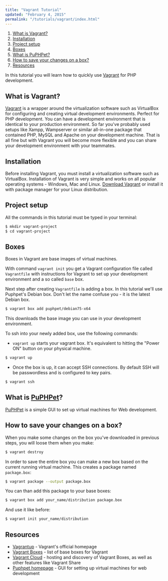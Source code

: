 ```yaml
---
title: "Vagrant Tutorial"
updated: "February 4, 2015"
permalink: "/tutorials/vagrant/index.html"
---
```


1. [What is Vagrant?](#what-is-vagrant)
2. [Installation](#installation)
3. [Project setup](#project-setup)
4. [Boxes](#boxes)
5. [What is PuPHPet?](#what-is-puphpet)
6. [How to save your changes on a box?](#how-to-save-your-changes-on-a-box)
7. [Resources](#resources)

In this tutorial you will learn how to quickly use [Vagrant] for PHP development.

## What is Vagrant?

[Vagrant] is a wrapper around the virtualization software such as VirtualBox for configuring and creating virtual development environments. Perfect for PHP development. You can have a development environment that is identical to your production environment. So far you've probably used setups like Xampp, Wampserver or similar all-in-one package that contained PHP, MySQL and Apache on your development machine. That is all fine but with Vagrant you will become more flexible and you can share your development environment with your teammates.

## Installation

Before installing Vagrant, you must install a virtualization software such as VirtualBox. Installation of Vagrant is very simple and works on all popular operating systems - Windows, Mac and Linux. [Download Vagrant][download] or install it with package manager for your Linux distribution.

## Project setup

All the commands in this tutorial must be typed in your terminal:

```bash
$ mkdir vagrant-project
$ cd vagrant-project
```

## Boxes

Boxes in Vagrant are base images of virtual machines.

With command `vagrant init` you get a Vagrant configuration file called `Vagrantfile` with instructions for Vagrant to set up your development environment and a so called `base` box.


Next step after creating `Vagrantfile` is adding a box. In this tutorial we'll use Puphpet's Debian box. Don't let the name confuse you - it is the latest Debian box.

```bash
$ vagrant box add puphpet/debian75-x64
```

This downloads the base image you can use in your development environment.

To ssh into your newly added box, use the following commands:

- `vagrant up` starts your vagrant box. It's equivalent to hitting the "Power ON" button on your physical machine.

```bash
$ vagrant up
```

- Once the box is up, it can accept SSH connections. By default SSH will be passwordless and is configured to key pairs.

```bash
$ vagrant ssh
```

## What is [PuPHPet]?

[PuPHPet] is a simple GUI to set up virtual machines for Web development.

## How to save your changes on a box?

When you make some changes on the box you've downloaded in previous steps, you will loose them when you make:
```bash
$ vagrant destroy
```

In order to save the entire box you can make a new box based on the current running virtual machine. This creates a package named `package.box`:

```bash
$ vagrant package --output package.box
```

You can than add this package to your base boxes:

```bash
$ vagrant box add your_name/distribution package.box
```

And use it like before:

```bash
$ vagrant init your_name/distribution
```

## Resources

* [Vagrantup](http://vagrantup.com) - Vagrant's official homepage
* [Vagrant Boxes](http://vagrantbox.es/) - list of base boxes for Vagrant
* [Vagrant Cloud](https://vagrantcloud.com/) - hosting and discovery of Vagrant Boxes, as well as other features like Vagrant Share
* [Puphpet homepage](https://puphpet.com/) - GUI for setting up virtual machines for web development

[Vagrant]: http://vagrantup.com
[download]: https://www.vagrantup.com/downloads.html
[PuPHPet]: https://puphpet.com/

